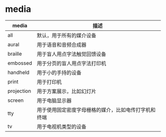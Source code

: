 # media

| media | 描述 |
|---|---|
| all | 默认，用于所有的媒介设备 |
| aural | 用于语音和音频合成器 |
| braille | 用于盲人用点字法触觉回馈设备 |
| embossed | 用于分页的盲人用点字法打印机 |
| handheld | 用于小的手持的设备 |
| print | 用于打印机 |
| projection | 用于方案展示，比如幻灯片 |
| screen | 用于电脑显示器 |
| tty | 用于使用固定密度字母栅格的媒介，比如电传打字机和终端 |
| tv | 用于电视机类型的设备 |